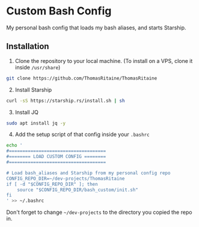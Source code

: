 # Custom Bash Config

My personal bash config that loads my bash aliases, and starts Starship.

## Installation

1. Clone the repository to your local machine. (To install on a VPS, clone it inside `/usr/share`)

```sh
git clone https://github.com/ThomasRitaine/ThomasRitaine
```

2. Install Starship

```sh
curl -sS https://starship.rs/install.sh | sh
```

3. Install JQ

```sh
sudo apt install jq -y
```

4. Add the setup script of that config inside your `.bashrc`

```sh
echo '
#====================================
#======== LOAD CUSTOM CONFIG ========
#====================================

# Load bash_aliases and Starship from my personal config repo
CONFIG_REPO_DIR=~/dev-projects/ThomasRitaine
if [ -d "$CONFIG_REPO_DIR" ]; then
    source "$CONFIG_REPO_DIR/bash_custom/init.sh"
fi
' >> ~/.bashrc
```

Don't forget to change `~/dev-projects` to the directory you copied the repo in.
